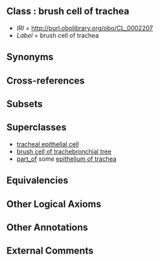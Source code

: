 
## Class : brush cell of trachea

 * *IRI* = http://purl.obolibrary.org/obo/CL_0002207
 * *Label* = brush cell of trachea

## Synonyms


## Cross-references


## Subsets


## Superclasses

 * [tracheal epithelial cell](../../CL/07/CL_0000307.md)
 * [brush cell of trachebronchial tree](../../CL/75/CL_0002075.md)
 * [part_of](../../BFO/50/BFO_0000050.md) some [epithelium of trachea](../../UBERON/01/UBERON_0001901.md)

## Equivalencies


## Other Logical Axioms


## Other Annotations


## External Comments

